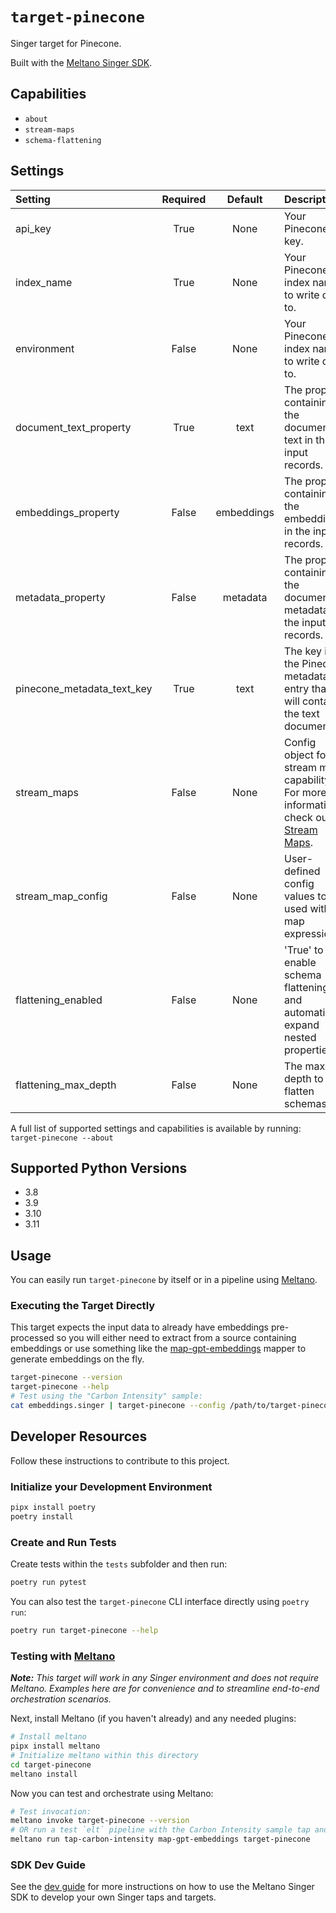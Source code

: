 # `target-pinecone`

Singer target for Pinecone.

Built with the [Meltano Singer SDK](https://sdk.meltano.com).

## Capabilities

* `about`
* `stream-maps`
* `schema-flattening`

## Settings

| Setting                   | Required | Default | Description |
|:--------------------------|:--------:|:-------:|:------------|
| api_key                   | True     | None    | Your Pinecone API key. |
| index_name                | True     | None    | Your Pinecone index name to write data to. |
| environment               | False    | None    | Your Pinecone index name to write data to. |
| document_text_property    | True     | text    | The property containing the document text in the input records. |
| embeddings_property       | False    | embeddings | The property containing the embeddings in the input records. |
| metadata_property         | False    | metadata | The property containing the document metadata in the input records. |
| pinecone_metadata_text_key| True     | text    | The key in the Pinecone metadata entry that will contain the text document. |
| stream_maps               | False    | None    | Config object for stream maps capability. For more information check out [Stream Maps](https://sdk.meltano.com/en/latest/stream_maps.html). |
| stream_map_config         | False    | None    | User-defined config values to be used within map expressions. |
| flattening_enabled        | False    | None    | 'True' to enable schema flattening and automatically expand nested properties. |
| flattening_max_depth      | False    | None    | The max depth to flatten schemas. |

A full list of supported settings and capabilities is available by running: `target-pinecone --about`

## Supported Python Versions

* 3.8
* 3.9
* 3.10
* 3.11

## Usage

You can easily run `target-pinecone` by itself or in a pipeline using [Meltano](https://meltano.com/).

### Executing the Target Directly

This target expects the input data to already have embeddings pre-processed so you will either need to extract from a source containing embeddings or use something like the [map-gpt-embeddings](https://github.com/MeltanoLabs/map-gpt-embeddings) mapper to generate embeddings on the fly.

```bash
target-pinecone --version
target-pinecone --help
# Test using the "Carbon Intensity" sample:
cat embeddings.singer | target-pinecone --config /path/to/target-pinecone-config.json
```

## Developer Resources

Follow these instructions to contribute to this project.

### Initialize your Development Environment

```bash
pipx install poetry
poetry install
```

### Create and Run Tests

Create tests within the `tests` subfolder and
  then run:

```bash
poetry run pytest
```

You can also test the `target-pinecone` CLI interface directly using `poetry run`:

```bash
poetry run target-pinecone --help
```

### Testing with [Meltano](https://meltano.com/)

_**Note:** This target will work in any Singer environment and does not require Meltano.
Examples here are for convenience and to streamline end-to-end orchestration scenarios._

Next, install Meltano (if you haven't already) and any needed plugins:

```bash
# Install meltano
pipx install meltano
# Initialize meltano within this directory
cd target-pinecone
meltano install
```

Now you can test and orchestrate using Meltano:

```bash
# Test invocation:
meltano invoke target-pinecone --version
# OR run a test `elt` pipeline with the Carbon Intensity sample tap and map-gpt-embeddings:
meltano run tap-carbon-intensity map-gpt-embeddings target-pinecone
```

### SDK Dev Guide

See the [dev guide](https://sdk.meltano.com/en/latest/dev_guide.html) for more instructions on how to use the Meltano Singer SDK to
develop your own Singer taps and targets.
